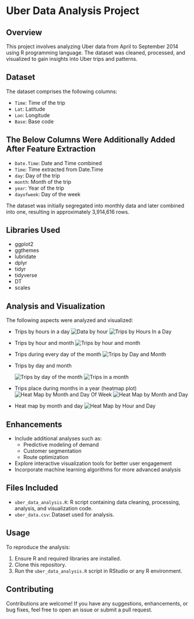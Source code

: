 # Uber Data Analysis Project

## Overview
This project involves analyzing Uber data from April to September 2014 using R programming language. The dataset was cleaned, processed, and visualized to gain insights into Uber trips and patterns.

## Dataset
The dataset comprises the following columns:
- `Time`: Time of the trip
- `Lat`: Latitude
- `Lon`: Longitude
- `Base`: Base code
## The Below Columns Were Additionally Added After Feature Extraction
- `Date.Time`: Date and Time combined
- `Time`: Time extracted from Date.Time
- `day`: Day of the trip
- `month`: Month of the trip
- `year`: Year of the trip
- `dayofweek`: Day of the week

The dataset was initially segregated into monthly data and later combined into one, resulting in approximately 3,914,616 rows.

## Libraries Used
- ggplot2
- ggthemes
- lubridate
- dplyr
- tidyr
- tidyverse
- DT
- scales

## Analysis and Visualization
The following aspects were analyzed and visualized:
- Trips by hours in a day
![Data by hour](https://github.com/Aftabbs/Uber-Data-Analysis-Project/assets/112916888/e5867bdb-38ce-4589-917b-b8221d8d6000)
![Trips by Hours In a Day](https://github.com/Aftabbs/Uber-Data-Analysis-Project/assets/112916888/f7f95a10-dd3a-440a-a450-5f49159e750f)


- Trips by hour and month
![Trips by hour and month](https://github.com/Aftabbs/Uber-Data-Analysis-Project/assets/112916888/7dcbca3e-c087-47aa-afa0-aed40fd155e0)

- Trips during every day of the month
![Trips by Day and Month](https://github.com/Aftabbs/Uber-Data-Analysis-Project/assets/112916888/535a481d-5d4c-4f16-a56b-f67547086a7d)

- Trips by day and month

  ![Trips by day of the month](https://github.com/Aftabbs/Uber-Data-Analysis-Project/assets/112916888/ac7ab5d4-4bcd-4571-be41-362242b6a8e1)
![Trips in a month](https://github.com/Aftabbs/Uber-Data-Analysis-Project/assets/112916888/2314cea6-1e00-49b5-989d-53032b7c182e)

- Trips place during months in a year (heatmap plot)
  ![Heat Map by Month and Day Of Week](https://github.com/Aftabbs/Uber-Data-Analysis-Project/assets/112916888/45a29b59-571b-4362-9585-4fa0d1dbc5ea)
![Heat Map by Month and Day](https://github.com/Aftabbs/Uber-Data-Analysis-Project/assets/112916888/efce1950-3620-479c-9a0c-cffff9f4f513)

- Heat map by month and day
![Heat Map by Hour and Day](https://github.com/Aftabbs/Uber-Data-Analysis-Project/assets/112916888/7f3fb281-0e40-43b6-bd84-80c2d2cbdb28)


## Enhancements
- Include additional analyses such as:
  - Predictive modeling of demand
  - Customer segmentation
  - Route optimization
- Explore interactive visualization tools for better user engagement
- Incorporate machine learning algorithms for more advanced analysis

## Files Included
- `uber_data_analysis.R`: R script containing data cleaning, processing, analysis, and visualization code.
- `uber_data.csv`: Dataset used for analysis.

## Usage
To reproduce the analysis:
1. Ensure R and required libraries are installed.
2. Clone this repository.
3. Run the `uber_data_analysis.R` script in RStudio or any R environment.

## Contributing
Contributions are welcome! If you have any suggestions, enhancements, or bug fixes, feel free to open an issue or submit a pull request.


